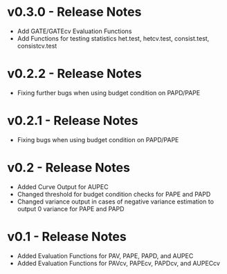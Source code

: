 # v0.3.0 - Release Notes

- Add GATE/GATEcv Evaluation Functions
- Add Functions for testing statistics het.test, hetcv.test, consist.test, consistcv.test

# v0.2.2 - Release Notes

- Fixing further bugs when using budget condition on PAPD/PAPE

# v0.2.1 - Release Notes

- Fixing bugs when using budget condition on PAPD/PAPE

# v0.2 - Release Notes

- Added Curve Output for AUPEC
- Changed threshold for budget condition checks for PAPE and PAPD
- Changed variance output in cases of negative variance estimation to output 0 variance for PAPE and PAPD


# v0.1 - Release Notes

- Added Evaluation Functions for PAV, PAPE, PAPD, and AUPEC
- Added Evaluation Functions for PAVcv, PAPEcv, PAPDcv, and AUPECcv